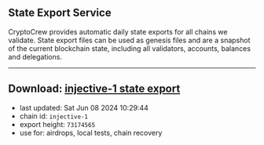 ## State Export Service
CryptoCrew provides automatic daily state exports for all chains we validate. State export files can be used as genesis files and are a snapshot of the current blockchain state, including all validators, accounts, balances and delegations.

---
**Download: [injective-1 state export](https://dl-eu2.ccvalidators.com/SERVICE/injective/injective-1_export_73174565.json)**
---

- last updated: Sat Jun 08 2024 10:29:44
- chain id: `injective-1`
- export height: `73174565`
- use for: airdrops, local tests, chain recovery
